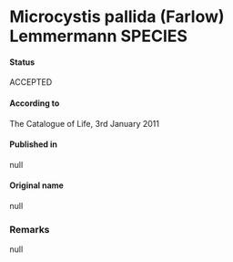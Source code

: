 # Microcystis pallida (Farlow) Lemmermann SPECIES

#### Status
ACCEPTED

#### According to
The Catalogue of Life, 3rd January 2011

#### Published in
null

#### Original name
null

### Remarks
null